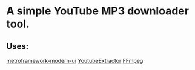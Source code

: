# A simple YouTube MP3 downloader tool.

## Uses:
[metroframework-modern-ui](https://github.com/dennismagno/metroframework-modern-ui)
[YoutubeExtractor](https://github.com/flagbug/YoutubeExtractor)
[FFmpeg](https://www.ffmpeg.org/)